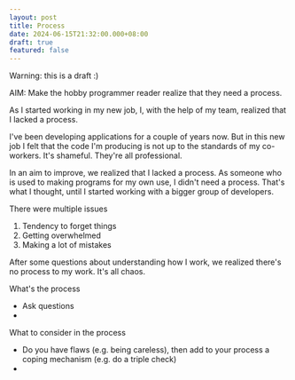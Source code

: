 ```yaml
---
layout: post
title: Process
date: 2024-06-15T21:32:00.000+08:00
draft: true
featured: false
---
```

Warning: this is a draft :)

AIM: Make the hobby programmer reader realize that they need a process.

As I started working in my new job, I, with the help of my team, realized that I lacked a process. 

I've been developing applications for a couple of years now. But in this new job I felt that the code I'm producing is not up to the standards of my co-workers. 
It's shameful. 
They're all professional.

In an aim to improve, we realized that I lacked a process. As someone who is used to making programs for my own use, I didn't need a process. That's what I thought, until I started working with a bigger group of developers.

There were multiple issues
1. Tendency to forget things
2. Getting overwhelmed
3. Making a lot of mistakes

After some questions about understanding how I work, we realized there's no process to my work. It's all chaos.

What's the process
- Ask questions
- 

What to consider in the process
- Do you have flaws (e.g. being careless), then add to your process a coping mechanism (e.g. do a triple check)
- 
